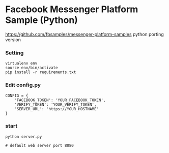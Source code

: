 # Facebook Messenger Platform Sample (Python)
https://github.com/fbsamples/messenger-platform-samples python porting version

### Setting
```
virtualenv env
source env/bin/activate
pip install -r requirements.txt
```

### Edit config.py
```
CONFIG = {
    'FACEBOOK_TOKEN': 'YOUR_FACEBOOK_TOKEN',
    'VERIFY_TOKEN': 'YOUR_VERIFY_TOKEN',
    'SERVER_URL': 'https://YOUR_HOSTNAME'
}
```

### start 
```
python server.py

# default web server port 8080
```


